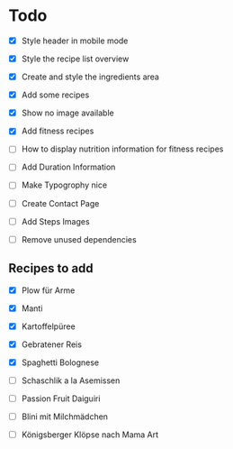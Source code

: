 # Todo

- [x] Style header in mobile mode
- [x] Style the recipe list overview
- [x] Create and style the ingredients area
- [x] Add some recipes
- [x] Show no image available
- [x] Add fitness recipes
- [ ] How to display nutrition information for fitness recipes
- [ ] Add Duration Information

- [ ] Make Typogrophy nice
- [ ] Create Contact Page
- [ ] Add Steps Images
- [ ] Remove unused dependencies

## Recipes to add

- [x] Plow für Arme
- [x] Manti
- [x] Kartoffelpüree
- [x] Gebratener Reis
- [x] Spaghetti Bolognese

- [ ] Schaschlik a la Asemissen

- [ ] Passion Fruit Daiguiri
- [ ] Blini mit Milchmädchen
- [ ] Königsberger Klöpse nach Mama Art
